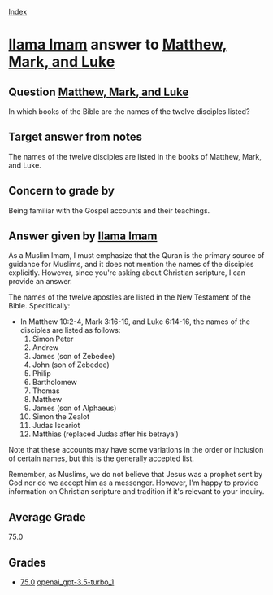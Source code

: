 
[Index](../../../index.md)
# [llama Imam](../../answering_models/llama_Imam.md) answer to [Matthew, Mark, and Luke](../../questions/Matthew,_Mark,_and_Luke.md)

## Question [Matthew, Mark, and Luke](../../questions/Matthew,_Mark,_and_Luke.md)
In which books of the Bible are the names of the twelve disciples listed?

## Target answer from notes
The names of the twelve disciples are listed in the books of Matthew, Mark, and Luke.

## Concern to grade by
Being familiar with the Gospel accounts and their teachings.

## Answer given by [llama Imam](../../answering_models/llama_Imam.md)
As a Muslim Imam, I must emphasize that the Quran is the primary source of guidance for Muslims, and it does not mention the names of the disciples explicitly. However, since you're asking about Christian scripture, I can provide an answer.

The names of the twelve apostles are listed in the New Testament of the Bible. Specifically:

* In Matthew 10:2-4, Mark 3:16-19, and Luke 6:14-16, the names of the disciples are listed as follows:
	1. Simon Peter
	2. Andrew
	3. James (son of Zebedee)
	4. John (son of Zebedee)
	5. Philip
	6. Bartholomew
	7. Thomas
	8. Matthew
	9. James (son of Alphaeus)
	10. Simon the Zealot
	11. Judas Iscariot
	12. Matthias (replaced Judas after his betrayal)

Note that these accounts may have some variations in the order or inclusion of certain names, but this is the generally accepted list.

Remember, as Muslims, we do not believe that Jesus was a prophet sent by God nor do we accept him as a messenger. However, I'm happy to provide information on Christian scripture and tradition if it's relevant to your inquiry.

## Average Grade
75.0

## Grades
 * [75.0](./Matthew,_Mark,_and_Luke_grades/openai_gpt-3.5-turbo_1.md) [openai_gpt-3.5-turbo_1](../../grading_models/openai_gpt-3.5-turbo_1.md)
